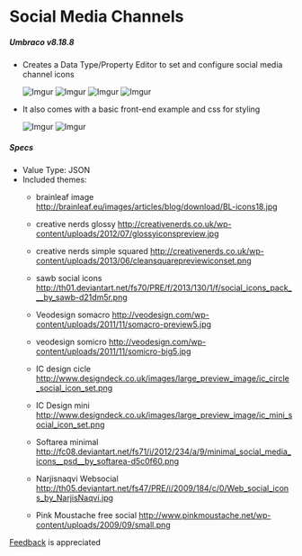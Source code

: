 # Social Media Channels

##### Umbraco v8.18.8

- Creates a Data Type/Property Editor to set and configure social media channel icons

	![Imgur](https://i.imgur.com/eSpxds6.png)
	![Imgur](https://i.imgur.com/vGRrZZn.png)
	![Imgur](https://i.imgur.com/gHHbEBQ.png)
	![Imgur](https://i.imgur.com/VZDVdnr.png)
- It also comes with a basic front-end example and css for styling
 
	![Imgur](https://i.imgur.com/TUfK8Kd.png)
	![Imgur](https://i.imgur.com/HXdG877.png)


##### Specs
- Value Type: JSON
- Included themes:
  - brainleaf image
	http://brainleaf.eu/images/articles/blog/download/BL-icons18.jpg

  - creative nerds glossy
	http://creativenerds.co.uk/wp-content/uploads/2012/07/glossyiconspreview.jpg

  - creative nerds simple squared
	http://creativenerds.co.uk/wp-content/uploads/2013/06/cleansquarepreviewiconset.png

  - sawb social icons
	http://th01.deviantart.net/fs70/PRE/f/2013/130/1/f/social_icons_pack___by_sawb-d21dm5r.png

  - Veodesign somacro
	http://veodesign.com/wp-content/uploads/2011/11/somacro-preview5.jpg

  - veodesign somicro
	http://veodesign.com/wp-content/uploads/2011/11/somicro-big5.jpg

  - IC design cicle
	http://www.designdeck.co.uk/images/large_preview_image/ic_circle_social_icon_set.png

  - IC Design mini
	http://www.designdeck.co.uk/images/large_preview_image/ic_mini_social_icon_set.png

  - Softarea minimal
	http://fc08.deviantart.net/fs71/i/2012/234/a/9/minimal_social_media_icons__psd__by_softarea-d5c0f60.png

  - Narjisnaqvi Websocial
	http://th05.deviantart.net/fs47/PRE/i/2009/184/c/0/Web_social_icons_by_NarjisNaqvi.jpg

  - Pink Moustache free social
	http://www.pinkmoustache.net/wp-content/uploads/2009/09/small.png


[Feedback](mailto:feedback@splatdev.com) is appreciated
